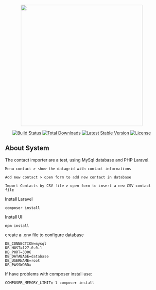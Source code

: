 <p align="center"><a href="https://laravel.com" target="_blank"><img src="https://raw.githubusercontent.com/laravel/art/master/logo-lockup/5%20SVG/2%20CMYK/1%20Full%20Color/laravel-logolockup-cmyk-red.svg" width="400"></a></p>

<p align="center">
<a href="https://travis-ci.org/laravel/framework"><img src="https://travis-ci.org/laravel/framework.svg" alt="Build Status"></a>
<a href="https://packagist.org/packages/laravel/framework"><img src="https://img.shields.io/packagist/dt/laravel/framework" alt="Total Downloads"></a>
<a href="https://packagist.org/packages/laravel/framework"><img src="https://img.shields.io/packagist/v/laravel/framework" alt="Latest Stable Version"></a>
<a href="https://packagist.org/packages/laravel/framework"><img src="https://img.shields.io/packagist/l/laravel/framework" alt="License"></a>
</p>

## About System

The contact importer are a test, using MySql database and PHP Laravel.

```
Menu contact > show the datagrid with contact informations

Add new contact > open form to add new contact in database

Import Contacts by CSV file > open form to insert a new CSV contact file
```


Install Laravel

``` composer install ```

Install UI

``` npm install ```

create a .env file to configure database

```
DB_CONNECTION=mysql
DB_HOST=127.0.0.1
DB_PORT=3306
DB_DATABASE=database
DB_USERNAME=root
DB_PASSWORD=
```

If have problems with composer install use: 

```
COMPOSER_MEMORY_LIMIT=-1 composer install
```

